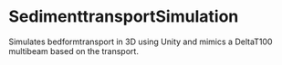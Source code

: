 # SedimenttransportSimulation
Simulates bedformtransport in 3D using Unity and mimics a DeltaT100 multibeam based on the transport.

